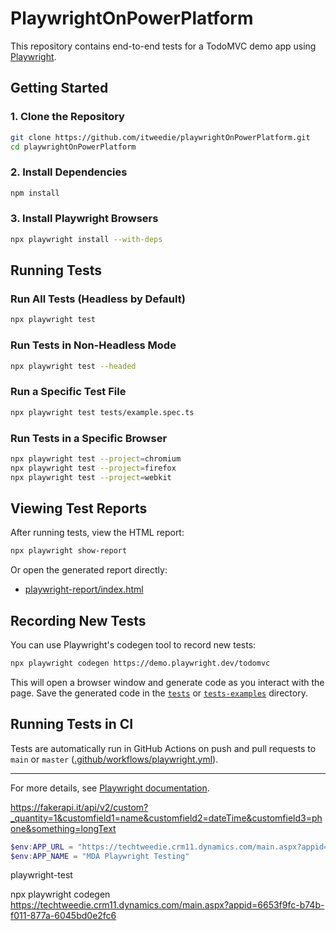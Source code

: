 # PlaywrightOnPowerPlatform

This repository contains end-to-end tests for a TodoMVC demo app using [Playwright](https://playwright.dev/).

## Getting Started

### 1. Clone the Repository

```sh
git clone https://github.com/itweedie/playwrightOnPowerPlatform.git
cd playwrightOnPowerPlatform
```

### 2. Install Dependencies

```sh
npm install
```

### 3. Install Playwright Browsers

```sh
npx playwright install --with-deps
```

## Running Tests

### Run All Tests (Headless by Default)

```sh
npx playwright test
```

### Run Tests in Non-Headless Mode

```sh
npx playwright test --headed
```

### Run a Specific Test File

```sh
npx playwright test tests/example.spec.ts
```

### Run Tests in a Specific Browser

```sh
npx playwright test --project=chromium
npx playwright test --project=firefox
npx playwright test --project=webkit
```

## Viewing Test Reports

After running tests, view the HTML report:

```sh
npx playwright show-report
```

Or open the generated report directly:

- [playwright-report/index.html](playwright-report/index.html)

## Recording New Tests

You can use Playwright's codegen tool to record new tests:

```sh
npx playwright codegen https://demo.playwright.dev/todomvc
```

This will open a browser window and generate code as you interact with the page. Save the generated code in the [`tests`](tests/) or [`tests-examples`](tests-examples/) directory.

## Running Tests in CI

Tests are automatically run in GitHub Actions on push and pull requests to `main` or `master` ([.github/workflows/playwright.yml](.github/workflows/playwright.yml)).

---

For more details, see [Playwright documentation](https://playwright.dev/docs/intro).

https://fakerapi.it/api/v2/custom?_quantity=1&customfield1=name&customfield2=dateTime&customfield3=phone&something=longText

```powershell
$env:APP_URL = "https://techtweedie.crm11.dynamics.com/main.aspx?appid=6653f9fc-b74b-f011-877a-6045bd0e2fc6"
$env:APP_NAME = "MDA Playwright Testing"
```
playwright-test


npx playwright codegen https://techtweedie.crm11.dynamics.com/main.aspx?appid=6653f9fc-b74b-f011-877a-6045bd0e2fc6